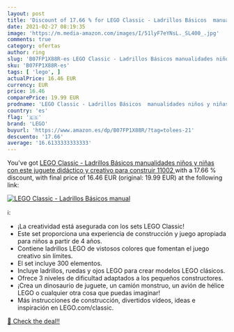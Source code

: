 ```yaml
---
layout: post
title: 'Discount of 17.66 % for LEGO Classic - Ladrillos Básicos  manual'
date: 2021-02-27 08:19:35
image: 'https://m.media-amazon.com/images/I/51lyF7eYNsL._SL400_.jpg'
comments: true
category: ofertas
author: ring
slug: 'B07FP1X88R-es LEGO Classic - Ladrillos Básicos manualidades niños y...'
sku: 'B07FP1X88R-es'
tags: [ 'lego', ]
actualPrice: 16.46 EUR
currency: EUR
price: 16.46
comparePrice: 19.99 EUR
prodname: 'LEGO Classic - Ladrillos Básicos  manualidades niños y niñas con este juguete didáctico y creativo para construir  11002 '
country: 'es'
flag: '🇪🇸'
brand: 'LEGO'
buyurl: 'https://www.amazon.es/dp/B07FP1X88R/?tag=tolees-21'
descuento: '17.66'
average: '16.6133333333333'
---
```


You've got [LEGO Classic - Ladrillos Básicos  manualidades niños y niñas con este juguete didáctico y creativo para construir  11002 ](https://www.amazon.es/dp/B07FP1X88R/?tag=tolees-21) with a  17.66 % discount, with final price of 16.46 EUR (original: 19.99 EUR) at the following link:

[![LEGO Classic - Ladrillos Básicos  manual](https://m.media-amazon.com/images/I/51lyF7eYNsL._SL400_.jpg)](https://www.amazon.es/dp/B07FP1X88R/?tag=tolees-21)

ℹ️:

- ¡La creatividad está asegurada con los sets LEGO Classic!
- Este set proporciona una experiencia de construcción y juego apropiada para niños a partir de 4 años.
- Contiene ladrillos LEGO de vistosos colores que fomentan el juego creativo sin límites.
- El set incluye 300 elementos.
- Incluye ladrillos, ruedas y ojos LEGO para crear modelos LEGO clásicos.
- Ofrece 3 niveles de dificultad adaptados a los pequeños constructores.
- ¡Crea un dinosaurio de juguete, un camión monstruo, un avión de hélice LEGO o cualquier otra cosa que puedas imaginar!
- Más instrucciones de construcción, divertidos vídeos, ideas e inspiración en LEGO.com/classic.

[🛒 Check the deal!!](https://www.amazon.es/dp/B07FP1X88R/?tag=tolees-21)
